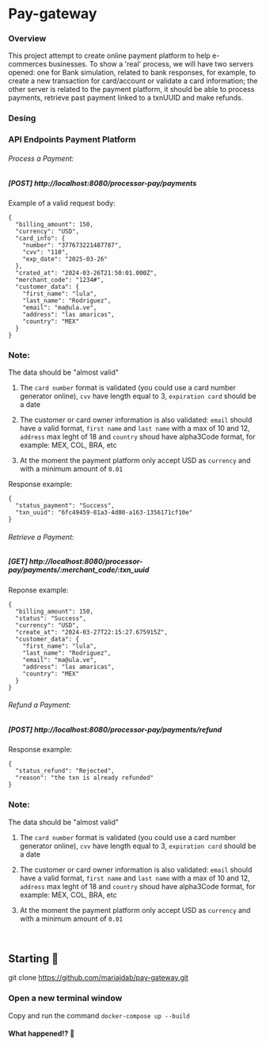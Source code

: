 # Pay-gateway

### Overview

This project attempt to create online payment platform to help e-commerces businesses. To show a 'real' process, we will have two servers opened: one for Bank simulation, related to bank responses, for example, to create a new transaction for card/account or validate a card information; the other server is related to the payment platform, it should be able to process payments, retrieve past payment linked to a txnUUID and make refunds. 

### Desing




### API Endpoints Payment Platform 

###### Process a Payment: 
##### [POST] http://localhost:8080/processor-pay/payments

Example of a valid request body: 
```
{
  "billing_amount": 150,
  "currency": "USD",
  "card_info": {
    "number": "377673221487787",
    "cvv": "110",
    "exp_date": "2025-03-26"
  },
  "crated_at": "2024-03-26T21:50:01.000Z",
  "merchant_code": "1234#",
  "customer_data": {
    "first_name": "lula",
    "last_name": "Rodriguez",
    "email": "ma@ula.ve",
    "address": "las amaricas",
    "country": "MEX"
  }
}
```

### Note: 

The data should be "almost valid" 

  1. The `card number` format is validated (you could use a card number generator online), `cvv` have length equal to 3, `expiration card` should be a date 

  2. The customer or card owner information is also validated: `email` should have a valid format, `first name` and `last name` with a max of 10 and 12, `address` max leght of 18 and `country` shoud have alpha3Code format, for example: MEX, COL, BRA, etc

  3. At the moment the payment platform only accept USD as `currency` and with a minimum amount of `0.01`

Response example: 

```
{
  "status_payment": "Success",
  "txn_uuid": "6fc49459-81a3-4d00-a163-1356171cf10e"
}
```


###### Retrieve a Payment: 
##### [GET] http://localhost:8080/processor-pay/payments/:merchant_code/:txn_uuid

Reponse example: 
```
{
  "billing_amount": 150,
  "status": "Success",
  "currency": "USD",
  "create_at": "2024-03-27T22:15:27.675915Z",
  "customer_data": {
    "first_name": "lula",
    "last_name": "Rodriguez",
    "email": "ma@ula.ve",
    "address": "las amaricas",
    "country": "MEX"
  }
}
```


###### Refund a Payment: 
##### [POST] http://localhost:8080/processor-pay/payments/refund

Response example: 
```
{
  "status_refund": "Rejected",
  "reason": "the txn is already refunded"
}
```

### Note: 

The data should be "almost valid" 

  1. The `card number` format is validated (you could use a card number generator online), `cvv` have length equal to 3, `expiration card` should be a date 

  2. The customer or card owner information is also validated: `email` should have a valid format, `first name` and `last name` with a max of 10 and 12, `address` max leght of 18 and `country` shoud have alpha3Code format, for example: MEX, COL, BRA, etc

  3. At the moment the payment platform only accept USD as `currency` and with a minimum amount of `0.01`

<br>

## Starting 🚀

git clone https://github.com/mariajdab/pay-gateway.git

### Open a new terminal window 
Copy and run the command ```docker-compose up --build```

#### What happened!? 🚀





